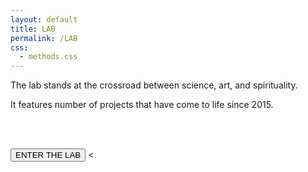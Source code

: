 ```yaml
---
layout: default
title: LAB
permalink: /LAB
css:
  - methods.css
---
```


<div class="center-and-center">

<p> The lab stands at the crossroad between science, art, and spirituality. </p>
<p> It features number of projects that have come to life since 2015. </p>

<br><br>
> 
<button onclick="window.location.replace('https://lab.dufour.xyz')">
ENTER THE LAB
</button>
<

</div>
